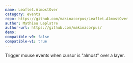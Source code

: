 ```yaml
---
name: Leaflet.AlmostOver
category: events
repo: https://github.com/makinacorpus/Leaflet.AlmostOver
author: Mathieu Leplatre
author-url: https://github.com/makinacorpus/
demo: 
compatible-v0: false
compatible-v1: true
---
```


Trigger mouse events when cursor is "almost" over a layer.
